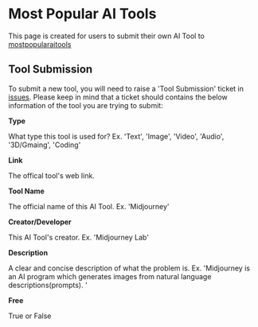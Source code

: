 # Most Popular AI Tools
This page is created for users to submit their own AI Tool to [mostpopularaitools](https://mostpopularaitools.com/)

## Tool Submission
To submit a new tool, you will need to raise a 'Tool Submission' ticket in [issues](https://github.com/theideasaler/mostpopularaitools/issues). Please keep in mind that a ticket should contains the below information of the tool you are trying to submit:


**Type**

What type this tool is used for? Ex. 'Text', 'Image', 'Video', 'Audio', '3D/Gmaing', 'Coding'

**Link**

The offical tool's web link. 

**Tool Name**

The official name of this AI Tool. Ex. 'Midjourney'

**Creator/Developer**

This AI Tool's creator. Ex. 'Midjourney Lab'

**Description**

A clear and concise description of what the problem is. Ex.  'Midjourney is an AI program which generates images from natural language descriptions(prompts). '

**Free**

True or False

